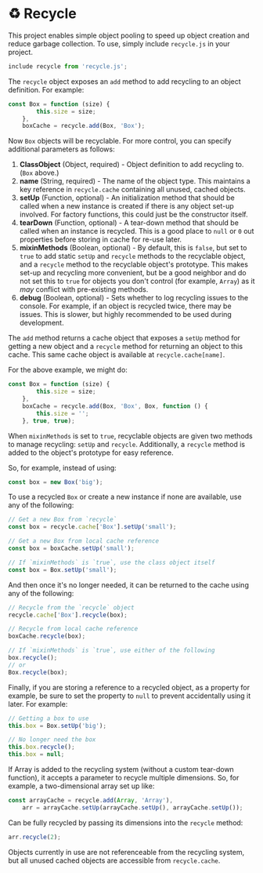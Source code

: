 # ♻️ Recycle #

This project enables simple object pooling to speed up object creation and reduce garbage collection. To use, simply include `recycle.js` in your project.

```js
include recycle from 'recycle.js';
```

The `recycle` object exposes an `add` method to add recycling to an object definition. For example:

```js
const Box = function (size) {
        this.size = size;
    },
    boxCache = recycle.add(Box, 'Box');
```

Now `Box` objects will be recyclable. For more control, you can specify additional parameters as follows:

1. **ClassObject** (Object, required) - Object definition to add recycling to. (`Box` above.)
2. **name** (String, required) - The name of the object type. This maintains a key reference in `recycle.cache` containing all unused, cached objects.
3. **setUp** (Function, optional) - An initialization method that should be called when a new instance is created if there is any object set-up involved. For factory functions, this could just be the constructor itself.
4. **tearDown** (Function, optional) - A tear-down method that should be called when an instance is recycled. This is a good place to `null` or `0` out properties before storing in cache for re-use later.
5. **mixinMethods** (Boolean, optional) - By default, this is `false`, but set to `true` to add static `setUp` and `recycle` methods to the recyclable object, and a `recycle` method to the recyclable object's prototype. This makes set-up and recycling more convenient, but be a good neighbor and do not set this to `true` for objects you don't control (for example, `Array`) as it *may* conflict with pre-existing methods.
6. **debug** (Boolean, optional) - Sets whether to log recycling issues to the console. For example, if an object is recycled twice, there may be issues. This is slower, but highly recommended to be used during development.

The `add` method returns a cache object that exposes a `setUp` method for getting a new object and a `recycle` method for returning an object to this cache. This same cache object is available at `recycle.cache[name]`.

For the above example, we might do:

```js
const Box = function (size) {
        this.size = size;
    },
    boxCache = recycle.add(Box, 'Box', Box, function () {
        this.size = '';
    }, true, true);
```

When `mixinMethods` is set to `true`, recyclable objects are given two methods to manage recycling: `setUp` and `recycle`. Additionally, a `recycle` method is added to the object's prototype for easy reference.

So, for example, instead of using:

```js
const box = new Box('big');
```

To use a recycled `Box` or create a new instance if none are available, use any of the following:

```js
// Get a new Box from `recycle`
const box = recycle.cache['Box'].setUp('small');

// Get a new Box from local cache reference
const box = boxCache.setUp('small');

// If `mixinMethods` is `true`, use the class object itself
const box = Box.setUp('small');
```

And then once it's no longer needed, it can be returned to the cache using any of the following:

```js
// Recycle from the `recycle` object
recycle.cache['Box'].recycle(box);

// Recycle from local cache reference
boxCache.recycle(box);

// If `mixinMethods` is `true`, use either of the following
box.recycle();
// or
Box.recycle(box);
```

Finally, if you are storing a reference to a recycled object, as a property for example, be sure to set the property to `null` to prevent accidentally using it later. For example:

```js
// Getting a box to use
this.box = Box.setUp('big');

// No longer need the box
this.box.recycle();
this.box = null;
```

If Array is added to the recycling system (without a custom tear-down function), it accepts a parameter to recycle multiple dimensions. So, for example, a two-dimensional array set up like:

```js
const arrayCache = recycle.add(Array, 'Array'),
    arr = arrayCache.setUp(arrayCache.setUp(), arrayCache.setUp());
```

Can be fully recycled by passing its dimensions into the `recycle` method:

```js
arr.recycle(2);
```

Objects currently in use are not referenceable from the recycling system, but all unused cached objects are accessible from `recycle.cache`.

